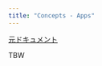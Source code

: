 ```yaml
---
title: "Concepts - Apps"
---
```


[元ドキュメント](https://docs.aws.amazon.com/cdk/v2/guide/apps.html)

TBW
